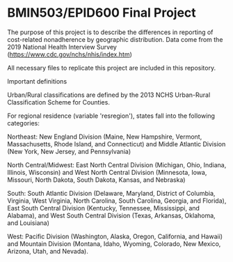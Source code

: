 # BMIN503/EPID600 Final Project

The purpose of this project is to describe the differences in reporting of cost-related nonadherence by geographic distribution. Data come from the 2019 National Health Interview Survey (https://www.cdc.gov/nchs/nhis/index.htm)

All necessary files to replicate this project are included in this repository.



Important definitions

Urban/Rural classifications are defined by the 2013 NCHS Urban-Rural Classification Scheme for Counties.


For regional residence (variable 'resregion'), states fall into the following categories:

Northeast: New England Division (Maine, New Hampshire, Vermont, Massachusetts, Rhode Island, and Connecticut) and Middle Atlantic Division (New York, New Jersey, and Pennsylvania)

North Central/Midwest: East North Central Division (Michigan, Ohio, Indiana, Illinois, Wisconsin) and West North Central Division (Minnesota, Iowa, Missouri, North Dakota, South Dakota, Kansas, and Nebraska)

South: South Atlantic Division (Delaware, Maryland, District of Columbia, Virginia, West Virginia, North Carolina, South Carolina, Georgia, and Florida), East South Central Division (Kentucky, Tennessee, Mississippi, and Alabama), and West South Central Division (Texas, Arkansas, Oklahoma, and Louisiana)

West: Pacific Division (Washington, Alaska, Oregon, California, and Hawaii) and Mountain Division (Montana, Idaho, Wyoming, Colorado, New Mexico, Arizona, Utah, and Nevada).

